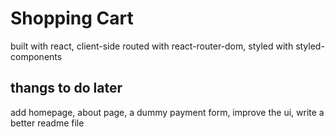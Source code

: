# Shopping Cart

built with react, client-side routed with react-router-dom, styled
with styled-components

## thangs to do later

add homepage, about page, a dummy payment form, improve the ui, write a better readme file
